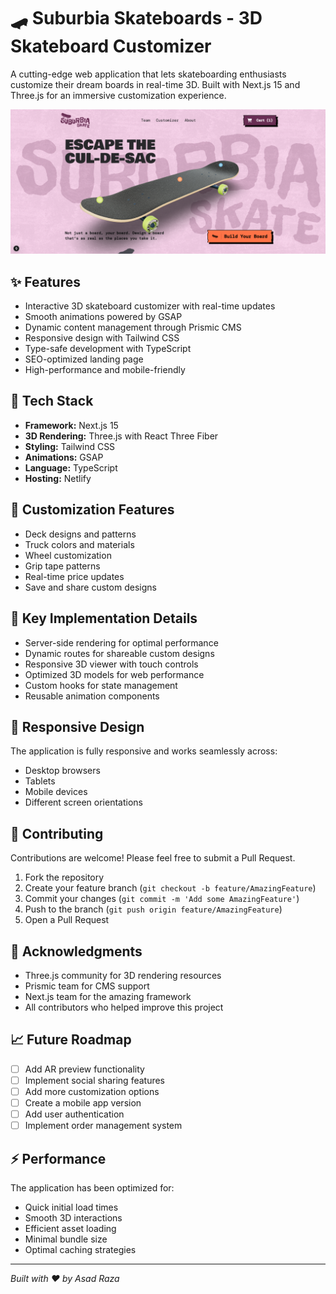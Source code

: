 # 🛹 Suburbia Skateboards - 3D Skateboard Customizer

A cutting-edge web application that lets skateboarding enthusiasts customize their dream boards in real-time 3D. Built with Next.js 15 and Three.js for an immersive customization experience.

![Suburbia Skateboards](public/01.png)

## ✨ Features

- Interactive 3D skateboard customizer with real-time updates
- Smooth animations powered by GSAP
- Dynamic content management through Prismic CMS
- Responsive design with Tailwind CSS
- Type-safe development with TypeScript
- SEO-optimized landing page
- High-performance and mobile-friendly

## 🚀 Tech Stack

- **Framework:** Next.js 15
- **3D Rendering:** Three.js with React Three Fiber
- **Styling:** Tailwind CSS
- **Animations:** GSAP
- **Language:** TypeScript
- **Hosting:** Netlify

## 🎨 Customization Features

- Deck designs and patterns
- Truck colors and materials
- Wheel customization
- Grip tape patterns
- Real-time price updates
- Save and share custom designs

## 🔑 Key Implementation Details

- Server-side rendering for optimal performance
- Dynamic routes for shareable custom designs
- Responsive 3D viewer with touch controls
- Optimized 3D models for web performance
- Custom hooks for state management
- Reusable animation components

## 📱 Responsive Design

The application is fully responsive and works seamlessly across:
- Desktop browsers
- Tablets
- Mobile devices
- Different screen orientations

## 🤝 Contributing

Contributions are welcome! Please feel free to submit a Pull Request.

1. Fork the repository
2. Create your feature branch (`git checkout -b feature/AmazingFeature`)
3. Commit your changes (`git commit -m 'Add some AmazingFeature'`)
4. Push to the branch (`git push origin feature/AmazingFeature`)
5. Open a Pull Request

## 🙏 Acknowledgments

- Three.js community for 3D rendering resources
- Prismic team for CMS support
- Next.js team for the amazing framework
- All contributors who helped improve this project

## 📈 Future Roadmap

- [ ] Add AR preview functionality
- [ ] Implement social sharing features
- [ ] Add more customization options
- [ ] Create a mobile app version
- [ ] Add user authentication
- [ ] Implement order management system

## ⚡ Performance

The application has been optimized for:
- Quick initial load times
- Smooth 3D interactions
- Efficient asset loading
- Minimal bundle size
- Optimal caching strategies

---

*Built with ❤️ by Asad Raza*